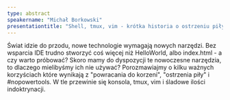 ```yaml
---
type: abstract
speakername: "Michał Borkowski"
presentationtitle: "Shell, tmux, vim - krótka historia o ostrzeniu piły"
---
```

Świat idzie do przodu, nowe technologie wymagają nowych narzędzi. Bez wsparcia IDE trudno stworzyć coś więcej niż HelloWorld, albo index.html - a czy warto próbować? Skoro mamy do dyspozycji te nowoczesne narzędzia, to dlaczego mielibyśmy ich nie używać? Porozmawiajmy o kilku ważnych korzyściach które wynikają z "powracania do korzeni", "ostrzenia piły" i #nopowertools. W tle przewinie się konsola, tmux, vim i śladowe ilości indoktrynacji.
